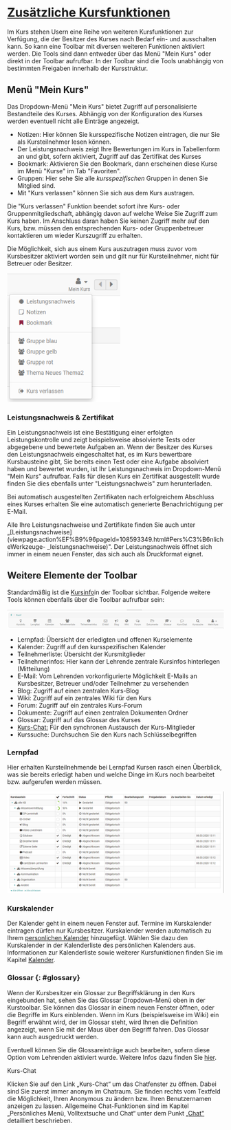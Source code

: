 # [Zusätzliche Kursfunktionen](Additional_Course_Features.de.md)
Im Kurs stehen Usern eine Reihe von weiteren Kursfunktionen zur Verfügung, die der Besitzer des Kurses nach Bedarf ein- und ausschalten kann. So kann eine Toolbar mit diversen weiteren Funktionen aktiviert werden. Die Tools sind dann entweder über das Menü "Mein Kurs" oder direkt in der Toolbar aufrufbar. In der Toolbar sind die Tools unabhängig von bestimmten Freigaben innerhalb der Kursstruktur.

## Menü "Mein Kurs"
Das Dropdown-Menü "Mein Kurs" bietet Zugriff auf personalisierte Bestandteile des Kurses. Abhängig von der Konfiguration des Kurses werden eventuell nicht alle Einträge angezeigt.

* Notizen: Hier können Sie kursspezifische Notizen eintragen, die nur Sie als Kursteilnehmer lesen können.
* Der Leistungsnachweis zeigt Ihre Bewertungen im Kurs in Tabellenform an und gibt, sofern aktiviert, Zugriff auf das Zertifikat des Kurses
* Bookmark: Aktivieren Sie den Bookmark, dann erscheinen diese Kurse im Menü "Kurse" im Tab "Favoriten".
* Gruppen: Hier sehe Sie alle _kursspezifischen_ Gruppen in denen Sie Mitglied sind.
* Mit "Kurs verlassen" können Sie sich aus dem Kurs austragen.

Die "Kurs verlassen" Funktion beendet sofort ihre Kurs- oder
Gruppenmitgliedschaft, abhängig davon auf welche Weise Sie Zugriff zum Kurs
haben. Im Anschluss daran haben Sie keinen Zugriff mehr auf den Kurs, bzw.
müssen den entsprechenden Kurs- oder Gruppenbetreuer kontaktieren um wieder
Kurszugriff zu erhalten.

Die Möglichkeit, sich aus einem Kurs auszutragen muss zuvor vom Kursbesitzer
aktiviert worden sein und gilt nur für Kursteilnehmer, nicht für Betreuer oder
Besitzer.

![](assets/Mein_Kurs_Menue.png)

### Leistungsnachweis & Zertifikat

Ein Leistungsnachweis ist eine Bestätigung einer erfolgten Leistungskontrolle
und zeigt beispielsweise absolvierte Tests oder abgegebene und bewertete
Aufgaben an. Wenn der Besitzer des Kurses den Leistungsnachweis eingeschaltet
hat, es im Kurs bewertbare Kursbausteine gibt, Sie bereits einen Test oder
eine Aufgabe absolviert haben und bewertet wurden, ist Ihr Leistungsnachweis
im Dropdown-Menü "Mein Kurs" aufrufbar. Falls für diesen Kurs ein Zertifikat
ausgestellt wurde finden Sie dies ebenfalls unter "Leistungsnachweis" zum
herunterladen.

Bei automatisch ausgestellten Zertifikaten nach erfolgreichem Abschluss eines
Kurses erhalten Sie eine automatisch generierte Benachrichtigung per E-Mail.

Alle Ihre Leistungsnachweise und Zertifikate finden Sie auch unter
„[Leistungsnachweise](viewpage.action%EF%B9%96pageId=108593349.html#Pers%C3%B6nlicheWerkzeuge-
_leistungsnachweise)". Der Leistungsnachweis öffnet sich immer in einem neuen
Fenster, das sich auch als Druckformat eignet.

## Weitere Elemente der Toolbar

Standardmäßig ist die [Kursinfo](../learningresources/Info_page.de.md)in der
Toolbar sichtbar. Folgende weitere Tools können ebenfalls über die Toolbar
aufrufbar sein:

![](assets/Toolbar_alles.png)

* Lernpfad: Übersicht der erledigten und offenen Kurselemente
* Kalender: Zugriff auf den kursspezifischen Kalender
* Teilnehmerliste: Übersicht der Kursmitglieder
* Teilnehmerinfos: Hier kann der Lehrende zentrale Kursinfos hinterlegen (Mitteilung)
* E-Mail: Vom Lehrenden vorkonfigurierte Möglichkeit E-Mails an Kursbesitzer, Betreuer und/oder Teilnehmer zu versehenden
* Blog: Zugriff auf einen zentralen Kurs-Blog
* Wiki: Zugriff auf ein zentrales Wiki für den Kurs
* Forum: Zugriff auf ein zentrales Kurs-Forum
* Dokumente: Zugriff auf einen zentralen Dokumenten Ordner
* Glossar: Zugriff auf das Glossar des Kurses
* [Kurs-Chat:](../basic_concepts/Chat.de.md) Für den synchronen Austausch der Kurs-Mitglieder
* Kurssuche: Durchsuchen Sie den Kurs nach Schlüsselbegriffen

### Lernpfad

Hier erhalten Kursteilnehmende bei Lernpfad Kursen rasch einen Überblick, was
sie bereits erledigt haben und welche Dinge im Kurs noch bearbeitet bzw.
aufgerufen werden müssen.

![](assets/Mein_Lernpfad.png)

### Kurskalender

Der Kalender geht in einem neuen Fenster auf. Termine im Kurskalender
eintragen dürfen nur Kursbesitzer. Kurskalender werden automatisch zu Ihrem
[personlichen Kalender](../personal_menu/Personal_Tools.de.md)
hinzugefügt. Wählen Sie dazu den Kurskalender in der Kalenderliste des
persönlichen Kalenders aus. Informationen zur Kalenderliste sowie weiterer
Kursfunktionen finden Sie im Kapitel
[Kalender](../personal_menu/Calendar.de.md).

### Glossar {: #glossary}

Wenn der Kursbesitzer ein Glossar zur Begriffsklärung in den Kurs eingebunden
hat, sehen Sie das Glossar Dropdown-Menü oben in der Kurstoolbar. Sie können
das Glossar in einem neuen Fenster öffnen, oder die Begriffe im Kurs
einblenden. Wenn im Kurs (beispielsweise im Wiki) ein Begriff erwähnt wird,
der im Glossar steht, wird Ihnen die Definition angezeigt, wenn Sie mit der
Maus über den Begriff fahren. Das Glossar kann auch ausgedruckt werden.

Eventuell können Sie die Glossareinträge auch bearbeiten, sofern diese Option
vom Lehrenden aktiviert wurde. Weitere Infos dazu finden Sie
[hier](../learningresources/Using_Additional_Course_Features.de.md).

Kurs-Chat

Klicken Sie auf den Link „Kurs-Chat“ um das Chatfenster zu öffnen. Dabei sind
Sie zuerst immer anonym im Chatraum. Sie finden rechts vom Textfeld die
Möglichkeit, Ihren Anonymous zu ändern bzw. Ihren  Benutzernamen anzeigen zu
lassen. Allgemeine Chat-Funktionen sind im Kapitel „Persönliches Menü,
Volltextsuche und Chat“ unter dem Punkt [„Chat"](../basic_concepts/Chat.de.md)
detailliert beschrieben.
